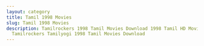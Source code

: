 ```yaml
---
layout: category
title: Tamil 1998 Movies
slug: Tamil 1998 Movies
description: Tamilrockers 1998 Tamil Movies Download 1998 Tamil HD Movies in
  Tamilrockers Tamilyogi 1998 Tamil Movies Download
---
```

